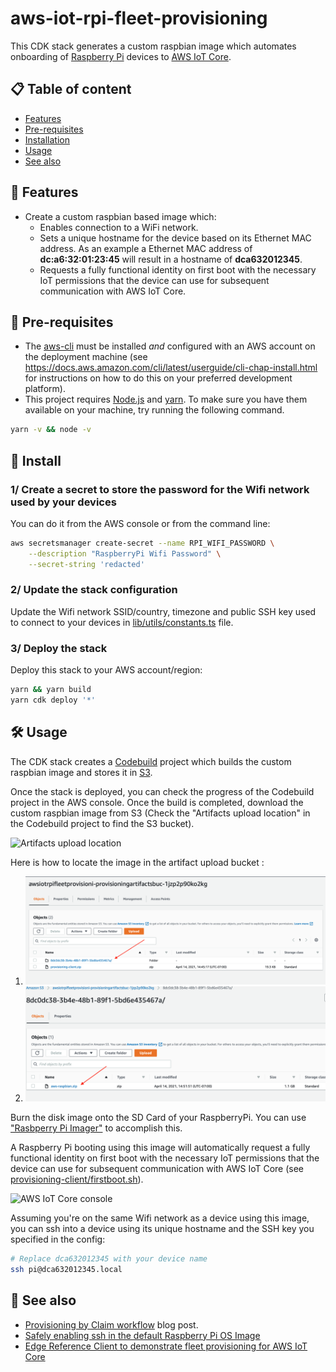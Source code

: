 # aws-iot-rpi-fleet-provisioning

This CDK stack generates a custom raspbian image which automates onboarding of [Raspberry Pi](https://www.raspberrypi.org/) devices to [AWS IoT Core](https://aws.amazon.com/iot-core/).

## 📋 Table of content

- [Features](#-features)
- [Pre-requisites](#-pre-requisites)
- [Installation](#-install)
- [Usage](#-usage)
- [See also](#-see-also)

## 🔖 Features

- Create a custom raspbian based image which:
    - Enables connection to a WiFi network.
    - Sets a unique hostname for the device based on its Ethernet MAC address. As an example a Ethernet MAC address of **dc:a6:32:01:23:45** will result in a hostname of **dca632012345**.
    - Requests a fully functional identity on first boot with the necessary IoT permissions that the device can use for subsequent communication with AWS IoT Core.

## 🎒 Pre-requisites

- The [aws-cli](https://docs.aws.amazon.com/cli/latest/userguide/cli-chap-install.html) must be installed *and* configured with an AWS account on the deployment machine (see https://docs.aws.amazon.com/cli/latest/userguide/cli-chap-install.html for instructions on how to do this on your preferred development platform).
- This project requires [Node.js](http://nodejs.org/) and [yarn](https://yarnpkg.com/). To make sure you have them available on your machine, try running the following command.
```sh
yarn -v && node -v
```

## 🚀 Install

### 1/ Create a secret to store the password for the Wifi network used by your devices

You can do it from the AWS console or from the command line:

```sh
aws secretsmanager create-secret --name RPI_WIFI_PASSWORD \
    --description "RaspberryPi Wifi Password" \
    --secret-string 'redacted'
```

### 2/ Update the stack configuration

Update the Wifi network SSID/country, timezone and public SSH key used to connect to your devices in [lib/utils/constants.ts](lib/utils/constants.ts) file.

### 3/ Deploy the stack

Deploy this stack to your AWS account/region:

```sh
yarn && yarn build
yarn cdk deploy '*'
```

## 🛠 Usage

The CDK stack creates a [Codebuild](https://aws.amazon.com/codebuild/) project which builds the custom raspbian image and stores it in [S3](https://aws.amazon.com/s3/).

Once the stack is deployed, you can check the progress of the Codebuild project in the AWS console. Once the build is completed, download the custom raspbian image from S3 (Check the "Artifacts upload location" in the Codebuild project to find the S3 bucket).

![Artifacts upload location](../images/codebuild_artifact_location.png)

Here is how to locate the image in the artifact upload bucket :

1. <img src="../images/bucketimage1.png"  width="500"/>

2. <img src="../images/bucketimage2.png"  width="500"/>

Burn the disk image onto the SD Card of your RaspberryPi. You can use ["Rasbperry Pi Imager"](https://www.raspberrypi.org/software/) to accomplish this.

A Raspberry Pi booting using this image will automatically request a fully functional identity on first boot with the necessary IoT permissions that the device can use for subsequent communication with AWS IoT Core (see [provisioning-client/firstboot.sh](provisioning-client/firstboot.sh)).

![AWS IoT Core console](../images/iot_core.png)

Assuming you're on the same Wifi network as a device using this image, you can ssh into a device using its unique hostname and the SSH key you specified in the config:

```sh
# Replace dca632012345 with your device name
ssh pi@dca632012345.local
```
## 👀 See also

- [Provisioning by Claim workflow](https://aws.amazon.com/blogs/iot/how-to-automate-onboarding-of-iot-devices-to-aws-iot-core-at-scale-with-fleet-provisioning/) blog post.
- [Safely enabling ssh in the default Raspberry Pi OS Image](https://github.com/kenfallon/fix-ssh-on-pi)
- [Edge Reference Client to demonstrate fleet provisioning for AWS IoT Core](https://github.com/aws-samples/aws-iot-fleet-provisioning)